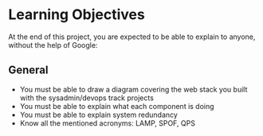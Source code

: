 # Learning Objectives
At the end of this project, you are expected to be able to explain to anyone, without the help of Google:

## General
* You must be able to draw a diagram covering the web stack you built with the sysadmin/devops track projects
* You must be able to explain what each component is doing
* You must be able to explain system redundancy
* Know all the mentioned acronyms: LAMP, SPOF, QPS
